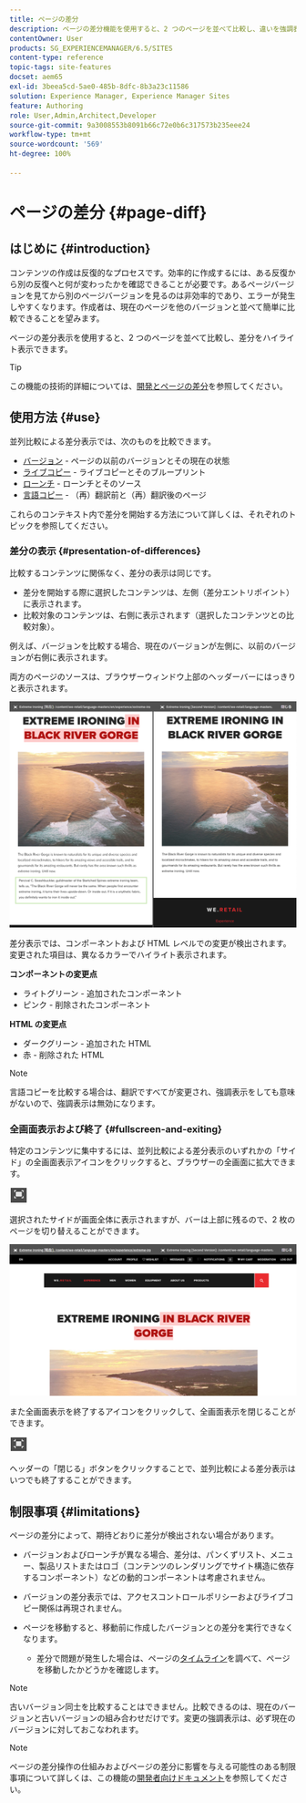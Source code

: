 ```yaml
---
title: ページの差分
description: ページの差分機能を使用すると、2 つのページを並べて比較し、違いを強調表示するのに便利です。
contentOwner: User
products: SG_EXPERIENCEMANAGER/6.5/SITES
content-type: reference
topic-tags: site-features
docset: aem65
exl-id: 3beea5cd-5ae0-485b-8dfc-8b3a23c11586
solution: Experience Manager, Experience Manager Sites
feature: Authoring
role: User,Admin,Architect,Developer
source-git-commit: 9a3008553b8091b66c72e0b6c317573b235eee24
workflow-type: tm+mt
source-wordcount: '569'
ht-degree: 100%

---
```


# ページの差分 {#page-diff}

## はじめに {#introduction}

コンテンツの作成は反復的なプロセスです。効率的に作成するには、ある反復から別の反復へと何が変わったかを確認できることが必要です。あるページバージョンを見てから別のページバージョンを見るのは非効率的であり、エラーが発生しやすくなります。作成者は、現在のページを他のバージョンと並べて簡単に比較できることを望みます。

ページの差分表示を使用すると、2 つのページを並べて比較し、差分をハイライト表示できます。

>[!TIP]
>
>この機能の技術的詳細については、[開発とページの差分](/help/sites-developing/pagediff.md#operation-details)を参照してください。

## 使用方法 {#use}

並列比較による差分表示では、次のものを比較できます。

* [バージョン](/help/sites-authoring/working-with-page-versions.md#comparing-a-version-with-current-page) - ページの以前のバージョンとその現在の状態
* [ライブコピー](/help/sites-administering/msm-livecopy.md#comparing-a-live-copy-page-with-a-blueprint-page) - ライブコピーとそのブループリント
* [ローンチ](/help/sites-authoring/launches-editing.md#comparing-a-launch-page-to-its-source-page) - ローンチとそのソース
* [言語コピー](/help/sites-administering/tc-manage.md#comparing-language-copies) - （再）翻訳前と（再）翻訳後のページ

これらのコンテキスト内で差分を開始する方法について詳しくは、それぞれのトピックを参照してください。

### 差分の表示 {#presentation-of-differences}

比較するコンテンツに関係なく、差分の表示は同じです。

* 差分を開始する際に選択したコンテンツは、左側（差分エントリポイント）に表示されます。
* 比較対象のコンテンツは、右側に表示されます（選択したコンテンツとの比較対象）。

例えば、バージョンを比較する場合、現在のバージョンが左側に、以前のバージョンが右側に表示されます。

両方のページのソースは、ブラウザーウィンドウ上部のヘッダーバーにはっきりと表示されます。

![ヘッダーに表示されるソース](assets/chlimage_1-109.png)

差分表示では、コンポーネントおよび HTML レベルでの変更が検出されます。変更された項目は、異なるカラーでハイライト表示されます。

**コンポーネントの変更点**

* ライトグリーン - 追加されたコンポーネント
* ピンク - 削除されたコンポーネント

**HTML の変更点**

* ダークグリーン - 追加された HTML
* 赤 - 削除された HTML

>[!NOTE]
>
>言語コピーを比較する場合は、翻訳ですべてが変更され、強調表示をしても意味がないので、強調表示は無効になります。

### 全画面表示および終了 {#fullscreen-and-exiting}

特定のコンテンツに集中するには、並列比較による差分表示のいずれかの「サイド」の全画面表示アイコンをクリックすると、ブラウザーの全画面に拡大できます。

![全画面モード](do-not-localize/chlimage_1-18.png)

選択されたサイドが画面全体に表示されますが、バーは上部に残るので、2 枚のページを切り替えることができます。

![上部のバーでページの切り替えが可能](assets/chlimage_1-110.png)

また全画面表示を終了するアイコンをクリックして、全画面表示を閉じることができます。

![全画面を閉じる](do-not-localize/chlimage_1-19.png)

ヘッダーの「閉じる」ボタンをクリックすることで、並列比較による差分表示はいつでも終了することができます。

## 制限事項 {#limitations}

ページの差分によって、期待どおりに差分が検出されない場合があります。

* バージョンおよびローンチが異なる場合、差分は、パンくずリスト、メニュー、製品リストまたはロゴ（コンテンツのレンダリングでサイト構造に依存するコンポーネント）などの動的コンポーネントは考慮されません。
* バージョンの差分表示では、アクセスコントロールポリシーおよびライブコピー関係は再現されません。
* ページを移動すると、移動前に作成したバージョンとの差分を実行できなくなります。

   * 差分で問題が発生した場合は、ページの[タイムライン](/help/sites-authoring/basic-handling.md#timeline)を調べて、ページを移動したかどうかを確認します。

>[!NOTE]
>
>古いバージョン同士を比較することはできません。比較できるのは、現在のバージョンと古いバージョンの組み合わせだけです。変更の強調表示は、必ず現在のバージョンに対しておこなわれます。

>[!NOTE]
>
>ページの差分操作の仕組みおよびページの差分に影響を与える可能性のある制限事項について詳しくは、この機能の[開発者向けドキュメント](/help/sites-developing/pagediff.md)を参照してください。
